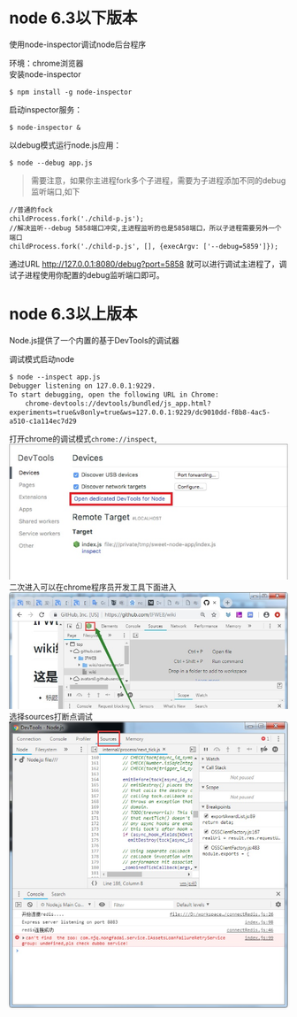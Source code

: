# node 6.3以下版本 
使用node-inspector调试node后台程序

环境：chrome浏览器    
安装node-inspector
```
$ npm install -g node-inspector
```

启动inspector服务：
```
$ node-inspector &  
```

以debug模式运行node.js应用：
```
$ node --debug app.js  
```

>需要注意，如果你主进程fork多个子进程，需要为子进程添加不同的debug监听端口,如下  
```
//普通的fock
childProcess.fork('./child-p.js');
//解决监听--debug 5858端口冲突,主进程监听的也是5858端口，所以子进程需要另外一个端口
childProcess.fork('./child-p.js', [], {execArgv: ['--debug=5859']});
```

通过URL http://127.0.0.1:8080/debug?port=5858 就可以进行调试主进程了，调试子进程使用你配置的debug监听端口即可。

# node 6.3以上版本
Node.js提供了一个内置的基于DevTools的调试器

调试模式启动node
```
$ node --inspect app.js
Debugger listening on 127.0.0.1:9229.
To start debugging, open the following URL in Chrome:
    chrome-devtools://devtools/bundled/js_app.html?experiments=true&v8only=true&ws=127.0.0.1:9229/dc9010dd-f8b8-4ac5-a510-c1a114ec7d29
```

打开chrome的调试模式`chrome://inspect`,
![打开inspect](https://github.com/IFWEB/wiki/blob/master/tools/img/inspect-chrome.jpg)
二次进入可以在chrome程序员开发工具下面进入
![打开inspect](https://github.com/IFWEB/wiki/blob/master/tools/img/inspect-devTools.jpg)
选择sources打断点调试
![调试inspect](https://github.com/IFWEB/wiki/blob/master/tools/img/inspect-sources.jpg)
